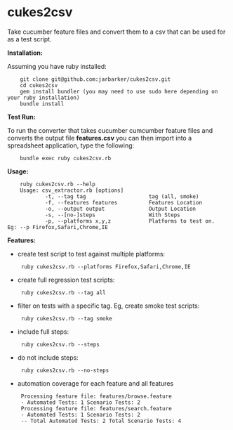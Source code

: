 cukes2csv
============

Take cucumber feature files and convert them to a csv that can be used for as a test script.  

**Installation:**

Assuming you have ruby installed:

        git clone git@github.com:jarbarker/cukes2csv.git
        cd cukes2csv
        gem install bundler (you may need to use sudo here depending on your ruby installation)
        bundle install

        
**Test Run:**

To run the converter that takes cucumber cumcumber feature files and converts the output file **features.csv** you can then import into a spreadsheet application, type the following:

        bundle exec ruby cukes2csv.rb


**Usage:**

        ruby cukes2csv.rb --help
        Usage: csv_extractor.rb [options]
                -t, --tag tag                    tag (all, smoke)
                -f, --features features          Features Location
                -o, --output output              Output Location
                -s, --[no-]steps                 With Steps
                -p, --platforms x,y,z            Platforms to test on.  Eg: --p Firefox,Safari,Chrome,IE

**Features:**

 * create test script to test against multiple platforms: 
 
        ruby cukes2csv.rb --platforms Firefox,Safari,Chrome,IE

 * create full regression test scripts: 
 
        ruby cukes2csv.rb --tag all

 * filter on tests with a specific tag.  Eg, create smoke test scripts: 
 
        ruby cukes2csv.rb --tag smoke

 * include full steps:
 
        ruby cukes2csv.rb --steps

 * do not include steps: 
 
        ruby cukes2csv.rb --no-steps

 * automation coverage for each feature and all features
 
        Processing feature file: features/browse.feature
        - Automated Tests: 1 Scenario Tests: 2
        Processing feature file: features/search.feature
        - Automated Tests: 1 Scenario Tests: 2
        -- Total Automated Tests: 2 Total Scenario Tests: 4         

